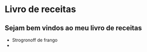 <h1>Livro de receitas</h1>
<h2>Sejam bem vindos ao meu livro de receitas</h2>
<ul>
<li>Strogronoff de frango<li>
<ul>
